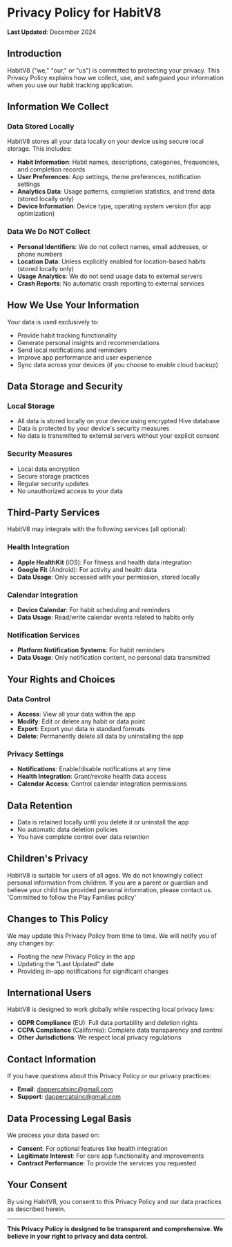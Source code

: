 # Privacy Policy for HabitV8

**Last Updated**: December 2024

## Introduction

HabitV8 ("we," "our," or "us") is committed to protecting your privacy. This Privacy Policy explains how we collect, use, and safeguard your information when you use our habit tracking application.

## Information We Collect

### Data Stored Locally

HabitV8 stores all your data locally on your device using secure local storage. This includes:

- **Habit Information**: Habit names, descriptions, categories, frequencies, and completion records
- **User Preferences**: App settings, theme preferences, notification settings
- **Analytics Data**: Usage patterns, completion statistics, and trend data (stored locally only)
- **Device Information**: Device type, operating system version (for app optimization)

### Data We Do NOT Collect

- **Personal Identifiers**: We do not collect names, email addresses, or phone numbers
- **Location Data**: Unless explicitly enabled for location-based habits (stored locally only)
- **Usage Analytics**: We do not send usage data to external servers
- **Crash Reports**: No automatic crash reporting to external services

## How We Use Your Information

Your data is used exclusively to:

- Provide habit tracking functionality
- Generate personal insights and recommendations
- Send local notifications and reminders
- Improve app performance and user experience
- Sync data across your devices (if you choose to enable cloud backup)

## Data Storage and Security

### Local Storage
- All data is stored locally on your device using encrypted Hive database
- Data is protected by your device's security measures
- No data is transmitted to external servers without your explicit consent

### Security Measures
- Local data encryption
- Secure storage practices
- Regular security updates
- No unauthorized access to your data

## Third-Party Services

HabitV8 may integrate with the following services (all optional):

### Health Integration
- **Apple HealthKit** (iOS): For fitness and health data integration
- **Google Fit** (Android): For activity and health data
- **Data Usage**: Only accessed with your permission, stored locally

### Calendar Integration
- **Device Calendar**: For habit scheduling and reminders
- **Data Usage**: Read/write calendar events related to habits only

### Notification Services
- **Platform Notification Systems**: For habit reminders
- **Data Usage**: Only notification content, no personal data transmitted

## Your Rights and Choices

### Data Control
- **Access**: View all your data within the app
- **Modify**: Edit or delete any habit or data point
- **Export**: Export your data in standard formats
- **Delete**: Permanently delete all data by uninstalling the app

### Privacy Settings
- **Notifications**: Enable/disable notifications at any time
- **Health Integration**: Grant/revoke health data access
- **Calendar Access**: Control calendar integration permissions

## Data Retention

- Data is retained locally until you delete it or uninstall the app
- No automatic data deletion policies
- You have complete control over data retention

## Children's Privacy

HabitV8 is suitable for users of all ages. We do not knowingly collect personal information from children. If you are a parent or guardian and believe your child has provided personal information, please contact us.
'Committed to follow the Play Families policy' 

## Changes to This Policy

We may update this Privacy Policy from time to time. We will notify you of any changes by:
- Posting the new Privacy Policy in the app
- Updating the "Last Updated" date
- Providing in-app notifications for significant changes

## International Users

HabitV8 is designed to work globally while respecting local privacy laws:
- **GDPR Compliance** (EU): Full data portability and deletion rights
- **CCPA Compliance** (California): Complete data transparency and control
- **Other Jurisdictions**: We respect local privacy regulations

## Contact Information

If you have questions about this Privacy Policy or our privacy practices:

- **Email**: dappercatsinc@gmail.com
- **Support**: dappercatsinc@gmail.com

## Data Processing Legal Basis

We process your data based on:
- **Consent**: For optional features like health integration
- **Legitimate Interest**: For core app functionality and improvements
- **Contract Performance**: To provide the services you requested

## Your Consent

By using HabitV8, you consent to this Privacy Policy and our data practices as described herein.

---

**This Privacy Policy is designed to be transparent and comprehensive. We believe in your right to privacy and data control.**